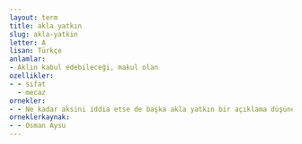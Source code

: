 ```yaml
---
layout: term
title: akla yatkın
slug: akla-yatkin
letter: A
lisan: Türkçe
anlamlar:
- Aklın kabul edebileceği, makul olan
ozellikler:
- - sıfat
  - mecaz
ornekler:
- - Ne kadar aksini iddia etse de başka akla yatkın bir açıklama düşünemiyordu.
orneklerkaynak:
- - Osman Aysu
---
```

